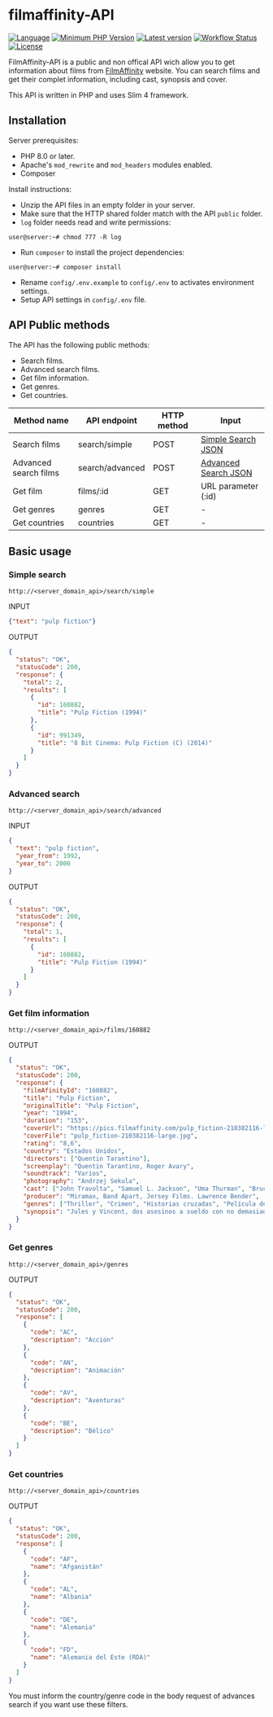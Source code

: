 # filmaffinity-API

[![Language](https://img.shields.io/github/languages/top/xsga/filmaffinity-api)](https://php.net/)
[![Minimum PHP Version](https://img.shields.io/badge/php-%3E%3D%208.0-8892BF?style=flat)](https://php.net/)
[![Latest version](https://img.shields.io/github/v/release/xsga/filmaffinity-api)](https://github.com/xsga/filmaffinity-api/releases/tag/v5.0.0)
[![Workflow Status](https://img.shields.io/github/workflow/status/xsga/filmaffinity-api/PHP%20Composer)](https://github.com/xsga/filmaffinity-api/actions?query=workflow%3A%22PHP+Composer%22)
[![License](https://img.shields.io/github/license/xsga/filmaffinity-api)](https://opensource.org/licenses/MIT)

FilmAffinity-API is a public and non offical API wich allow you to get information about films from [FilmAffinity](http://filmaffinity.com "FilmAffinity Home") website. You can search films and get their complet  information, including cast, synopsis and cover.

This API is written in PHP and uses Slim 4 framework.

## Installation

Server prerequisites:

* PHP 8.0 or later.
* Apache's `mod_rewrite` and `mod_headers` modules enabled.
* Composer

Install instructions:

* Unzip the API files in an empty folder in your server.
* Make sure that the HTTP shared folder match with the API `public` folder.
* `log` folder needs read and write permissions:
```
user@server:~# chmod 777 -R log
```
* Run `composer` to install the project dependencies:
```
user@server:~# composer install
```
* Rename `config/.env.example` to `config/.env` to activates environment settings.
* Setup API settings in `config/.env` file.

## API Public methods
The API has the following public methods:

* Search films.
* Advanced search films.
* Get film information.
* Get genres.
* Get countries.


|Method name|API endpoint|HTTP method|Input|
|-----------|------------|-----------|-----|
|Search films|search/simple|POST|[Simple Search JSON](https://github.com/xsga/filmaffinity-api/blob/master/src/Xsga/FilmAffinityApi/Resources/Schemas/Api/Input/simple.search.schema.json)|
|Advanced search films|search/advanced|POST|[Advanced Search JSON](https://github.com/xsga/filmaffinity-api/blob/master/src/Xsga/FilmAffinityApi/Resources/Schemas/Api/Input/advanced.search.schema.json)|
|Get film|films/:id|GET|URL parameter (:id)|
|Get genres|genres|GET|-|
|Get countries|countries|GET|-|

## Basic usage

### Simple search
```
http://<server_domain_api>/search/simple
```

INPUT
```json
{"text": "pulp fiction"}
```

OUTPUT
```json
{
  "status": "OK",
  "statusCode": 200,
  "response": {
    "total": 2,
    "results": [
      {
        "id": 160882,
        "title": "Pulp Fiction (1994)"
      },
      {
        "id": 991349,
        "title": "8 Bit Cinema: Pulp Fiction (C) (2014)"
      }
    ]
  }
}
```

### Advanced search
```
http://<server_domain_api>/search/advanced
```

INPUT
```json
{
  "text": "pulp fiction",
  "year_from": 1992,
  "year_to": 2000
}
```

OUTPUT
```json
{
  "status": "OK",
  "statusCode": 200,
  "response": {
    "total": 1,
    "results": [
      {
        "id": 160882,
        "title": "Pulp Fiction (1994)"
      }
    ]
  }
}
```

### Get film information
```
http://<server_domain_api>/films/160882
```

OUTPUT
```json
{
  "status": "OK",
  "statusCode": 200,
  "response": {
    "filmAfinityId": "160882",
    "title": "Pulp Fiction",
    "originalTitle": "Pulp Fiction",
    "year": "1994",
    "duration": "153",
    "coverUrl": "https://pics.filmaffinity.com/pulp_fiction-210382116-large.jpg",
    "coverFile": "pulp_fiction-210382116-large.jpg",
    "rating": "8,6",
    "country": "Estados Unidos",
    "directors": ["Quentin Tarantino"],
    "screenplay": "Quentin Tarantino, Roger Avary",
    "soundtrack": "Varios",
    "photography": "Andrzej Sekula",
    "cast": ["John Travolta", "Samuel L. Jackson", "Uma Thurman", "Bruce Willis", "Ving Rhames", "Harvey Keitel", "Tim Roth", "Amanda Plummer", "María de Medeiros", "Eric Stoltz", "Rosanna Arquette", "Christopher Walken", "Paul Calderon", "Bronagh Gallagher", "Peter Greene", "Stephen Hibbert", "Angela Jones", "Phil LaMarr", "Robert Ruth", "Julia Sweeney", "Quentin Tarantino", "Frank Whaley", "Duane Whitaker", "Steve Buscemi", "Burr Steers"],
    "producer": "Miramax, Band Apart, Jersey Films. Lawrence Bender",
    "genres": ["Thriller", "Crimen", "Historias cruzadas", "Película de culto", "Comedia negra"],
    "synopsis": "Jules y Vincent, dos asesinos a sueldo con no demasiadas luces, trabajan para el gángster Marsellus Wallace. Vincent le confiesa a Jules que Marsellus le ha pedido que cuide de Mia, su atractiva mujer. Jules le recomienda prudencia porque es muy peligroso sobrepasarse con la novia del jefe. Cuando llega la hora de trabajar, ambos deben ponerse \"manos a la obra\". Su misión: recuperar un misterioso maletín."
  }
}
```

### Get genres

```
http://<server_domain_api>/genres
```

OUTPUT
```json
{
  "status": "OK",
  "statusCode": 200,
  "response": [
    {
      "code": "AC",
      "description": "Acción"
    },
    {
      "code": "AN",
      "description": "Animación"
    },
    {
      "code": "AV",
      "description": "Aventuras"
    },
    {
      "code": "BE",
      "description": "Bélico"
    }
  ]
}
```

### Get countries

```
http://<server_domain_api>/countries
```

OUTPUT
```json
{
  "status": "OK",
  "statusCode": 200,
  "response": [
    {
      "code": "AF",
      "name": "Afganistán"
    },
    {
      "code": "AL",
      "name": "Albania"
    },
    {
      "code": "DE",
      "name": "Alemania"
    },
    {
      "code": "FD",
      "name": "Alemania del Este (RDA)"
    }
  ]
}
```

You must inform the country/genre code in the body request of advances search if you want use these filters.
